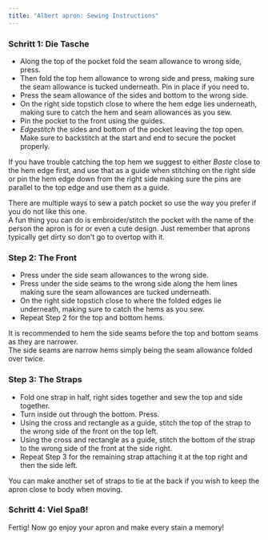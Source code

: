 ```yaml
---
title: "Albert apron: Sewing Instructions"
---
```


### Schritt 1: Die Tasche

- Along the top of the pocket fold the seam allowance to wrong side, press.
- Then fold the top hem allowance to wrong side and press, making sure the seam allowance is tucked underneath. Pin in place if you need to.
- Press the seam allowance of the sides and bottom to the wrong side.
- On the right side topstich close to where the hem edge lies underneath, making sure to catch the hem and seam allowances as you sew.
- Pin the pocket to the front using the guides.
- _Edgestitch_ the sides and bottom of the pocket leaving the top open. Make sure to backstitch at the start and end to secure the pocket properly.

<Tip>

If you have trouble catching the top hem we suggest to either _Baste_ close to the hem edge first, and use that as a guide when stitching on the right side or pin the hem edge down from the right side making sure the pins are parallel to the top edge and use them as a guide.

</Tip>

<Note>

There are multiple ways to sew a patch pocket so use the way you prefer if you do not like this one.  
A fun thing you can do is embroider/stitch the pocket with the name of the person the apron is for or even a cute design. Just remember that aprons typically get dirty so don't go to overtop with it.

</Note>

### Step 2: The Front

- Press under the side seam allowances to the wrong side.
- Press under the side seams to the wrong side along the hem lines making sure the seam allowances are tucked underneath.
- On the right side topstich close to where the folded edges lie underneath, making sure to catch the hems as you sew.
- Repeat Step 2 for the top and bottom hems.

<Note>

It is recommended to hem the side seams before the top and bottom seams as they are narrower.  
The side seams are narrow hems simply being the seam allowance folded over twice.

</Note>

### Step 3: The Straps

- Fold one strap in half, right sides together and sew the top and side together.
- Turn inside out through the bottom. Press.
- Using the cross and rectangle as a guide, stitch the top of the strap to the wrong side of the front on the top left.
- Using the cross and rectangle as a guide, stitch the bottom of the strap to the wrong side of the front at the side right.
- Repeat Step 3 for the remaining strap attaching it at the top right and then the side left.

<Note>

You can make another set of straps to tie at the back if you wish to keep the apron close to body when moving.

</Note>

### Schritt 4: Viel Spaß!

Fertig! Now go enjoy your apron and make every stain a memory!
